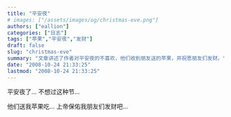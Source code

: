 ```yaml
---
title: "平安夜"
# images: ["/assets/images/og/christmas-eve.png"]
authors: ["eallion"]
categories: ["日志"]
tags: ["苹果","平安夜","发财"]
draft: false
slug: "christmas-eve"
summary: "文章讲述了作者对平安夜的不喜欢，他们收到朋友送的苹果，并祝愿朋友们发财。"
date: "2008-10-24 21:33:25"
lastmod: "2008-10-24 21:33:25"
---
```


平安夜了...
不想过这种节...

他们送我苹果吃...
上帝保佑我朋友们发财吧...
